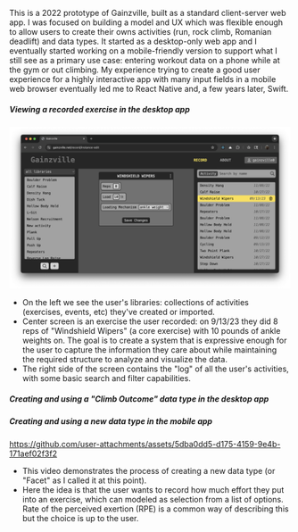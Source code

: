 This is a 2022 prototype of Gainzville, built as a standard client-server web app. I was focused on building a model and UX which was flexible enough to allow users to create their owns activities (run, rock climb, Romanian deadlift) and data types. It started as a desktop-only web app and I eventually started working on a mobile-friendly version to support what I still see as a primary use case: entering workout data on a phone while at the gym or out climbing. My experience trying to create a good user experience for a highly interactive app with many input fields in a mobile web browser eventually led me to React Native and, a few years later, Swift.

##### Viewing a recorded exercise in the desktop app
![Screenshot of viewing a record in the app](/images/viewing-record.png)
- On the left we see the user's libraries: collections of activities (exercises, events, etc) they've created or imported.
- Center screen is an exercise the user recorded: on 9/13/23 they did 8 reps of "Windshield Wipers" (a core exercise) with 10 pounds of ankle weights on. The goal is to create a system that is expressive enough for the user to capture the information they care about while maintaining the required structure to analyze and visualize the data.
- The right side of the screen contains the "log" of all the user's activities, with some basic search and filter capabilities.

##### Creating and using a "Climb Outcome" data type in the desktop app

##### Creating and using a new data type in the mobile app
https://github.com/user-attachments/assets/5dba0dd5-d175-4159-9e4b-171aef02f3f2
- This video demonstrates the process of creating a new data type (or "Facet" as I called it at this point).
- Here the idea is that the user wants to record how much effort they put into an exercise, which can modeled as selection from a list of options. Rate of the perceived exertion (RPE) is a common way of describing this but the choice is up to the user.
